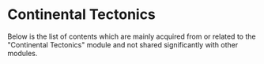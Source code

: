 # Continental Tectonics

Below is the list of contents which are mainly acquired from or related to the "Continental Tectonics" module and not shared significantly with other modules.

```{tableofcontents}
```
